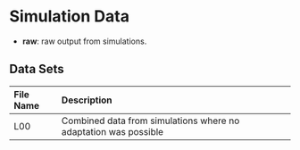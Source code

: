 # Simulation Data

* **raw**: raw output from simulations.

## Data Sets


| File Name      | Description                                                |
|:---------------|:-----------------------------------------------------------|
| L00            | Combined data from simulations where no adaptation was possible |
